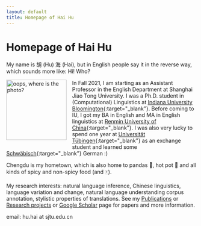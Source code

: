 ```yaml
---
layout: default
title: Homepage of Hai Hu
---
```


# Homepage of Hai Hu

My name is 胡 (Hu) 海 (Hai), but in English people say it in the reverse way, which sounds more like: Hi! Who?
 
 
<img src="/photos/photo1.jpg" alt="oops, where is the photo?" style="width: 160px; float: left; margin: 0px 15px 15px 0px;" />
 
In Fall 2021, I am starting as an Assistant Professor in the English Department at Shanghai Jiao Tong University. 
I was a Ph.D. student in (Computational) Linguistics at [Indiana University Bloomington](http://www.indiana.edu/~lingdept/){:target="_blank"}. Before coming to IU, I got my BA in English and MA in English linguistics at [Renmin University of China](http://www.ruc.edu.cn/){:target="_blank"}. I was also very lucky to spend one year at [Universität Tübingen](https://uni-tuebingen.de/en/university.html){:target="_blank"} as an exchange student and learned some [Schwäbisch](https://www.schwaebisch-schwaetza.de/schwaebisch_woerterbuch.html){:target="_blank"} German :)

Chengdu is my hometown, which is also home to pandas :panda_face:, hot pot :stew: and all kinds of spicy and non-spicy food (and :mahjong:).
 
My research interests: natural language inference, Chinese linguistics, language variation and change, natural language understanding corpus annotation, stylistic properties of translations. See my [Publications](publications/) or [Research projects](projects/) or [Google Scholar](https://scholar.google.com/citations?user=G2RN6qMAAAAJ&hl=en) page for papers and more information. 

email: hu.hai at sjtu.edu.cn 

